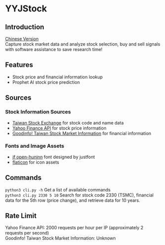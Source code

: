# YYJStock
## Introduction
[Chinese Version](README.md)  
Capture stock market data and analyze stock selection, buy and sell signals with software assistance to save research time!
## Features
- Stock price and financial information lookup
- Prophet AI stock price prediction
## Sources
### Stock Information Sources
- [Taiwan Stock Exchange](https://www.twse.com.tw) for stock code and name data  
- [Yahoo Finance API](https://github.com/ranaroussi/yfinance) for stock price information    
- [Goodinfo! Taiwan Stock Market Information](https://goodinfo.tw) for financial information   
### Fonts and Image Assets
- [jf open-huninn](https://github.com/justfont/open-huninn-font) font designed by justfont
- [flaticon](https://www.flaticon.com) for icon assets  
## Commands
```python3 cli.py -h``` Get a list of available commands    
```python3 cli.py 2330 5 10``` Search for stock code 2330 (TSMC), financial data for the 5th row (price change), and retrieve data for 10 years.  
## Rate Limit
Yahoo Finance API: 2000 requests per hour per IP (approximately 2 requests per second)  
Goodinfo! Taiwan Stock Market Information: Unknown  
